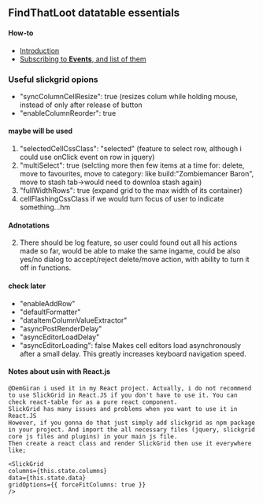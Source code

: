 ## FindThatLoot datatable essentials

#### How-to
- [Introduction](https://github.com/6pac/SlickGrid/wiki/Grid-Introduction)
- [Subscribing to **Events**, and list of them](https://github.com/6pac/SlickGrid/wiki/Grid-Events)

### Useful slickgrid opions
- "syncColumnCellResize": true  (resizes colum while holding mouse, instead of only after release of button
- "enableColumnReorder": true

#### maybe will be used
1. "selectedCellCssClass": "selected"  (feature to select row, although i could use onClick event on row in jquery)
1. "multiSelect": true (selcting more then few items at a time for: delete, move to favourites, move to category: like build:"Zombiemancer Baron", move to stash tab->would need to downloa stash again)
1. "fullWidthRows": true (expand grid to the max width of its container)
1. cellFlashingCssClass if we would turn focus of user to indicate something...hm

#### Adnotations
2) There should be log feature, so user could found out all his actions made so far, would be able to make the same ingame, could be also yes/no dialog to accept/reject delete/move action, with ability to turn it off in functions.


#### check later
- "enableAddRow"
- "defaultFormatter"
- "dataItemColumnValueExtractor"
- "asyncPostRenderDelay"
- "asyncEditorLoadDelay"
- "asyncEditorLoading":	false	Makes cell editors load asynchronously after a small delay. This greatly increases keyboard navigation speed.

#### Notes about usin with React.js

```
@DemGiran i used it in my React project. Actually, i do not recommend to use SlickGrid in React.JS if you don't have to use it. You can check react-table for as a pure react component.
SlickGrid has many issues and problems when you want to use it in React.JS
However, if you gonna do that just simply add slickgrid as npm package in your project. And import the all necessary files (jquery, slickgrid core js files and plugins) in your main js file.
Then create a react class and render SlickGrid then use it everywhere like;

<SlickGrid
columns={this.state.columns}
data={this.state.data}
gridOptions={{ forceFitColumns: true }}
/>
```
